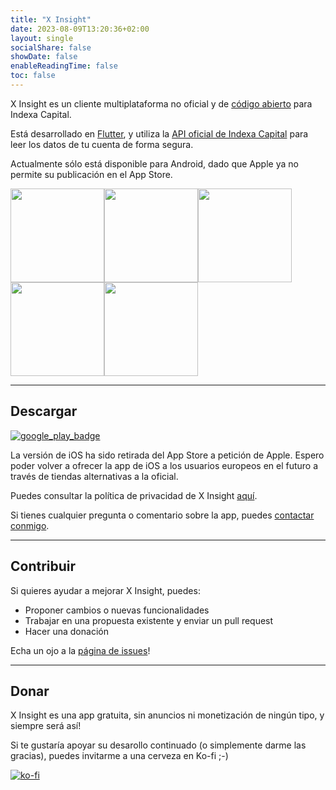 ```yaml
---
title: "X Insight"
date: 2023-08-09T13:20:36+02:00
layout: single
socialShare: false
showDate: false
enableReadingTime: false
toc: false
---
```


X Insight es un cliente multiplataforma no oficial y de [código abierto](https://github.com/victor-marino/xinsight) para Indexa Capital.

Está desarrollado en [Flutter](https://flutter.dev/), y utiliza la [API oficial de Indexa Capital](https://indexacapital.com/en/api-rest-v1) para leer los datos de tu cuenta de forma segura.

Actualmente sólo está disponible para Android, dado que Apple ya no permite su publicación en el App Store.

<div><img src="/images/xinsight/screenshot_01_500.png" width=150/><img src="/images/xinsight/screenshot_02_500.png" width=150/><img src="/images/xinsight/screenshot_03_500.png" width=150/><img src="/images/xinsight/screenshot_04_500.png" width=150/><img src="/images/xinsight/screenshot_05_500.png" width=150/></div>

---

## Descargar
[![google_play_badge](/images/xinsight/google-play-badge-es.png)](https://play.google.com/store/apps/details?id=com.victormarino.indexax)

La versión de iOS ha sido retirada del App Store a petición de Apple. Espero poder volver a ofrecer la app de iOS a los usuarios europeos en el futuro a través de tiendas alternativas a la oficial.

Puedes consultar la política de privacidad de X Insight [aquí](privacy-policy).

Si tienes cualquier pregunta o comentario sobre la app, puedes [contactar conmigo](mailto:xinsight@victormarino.com).

---

## Contribuir
Si quieres ayudar a mejorar X Insight, puedes:
* Proponer cambios o nuevas funcionalidades
* Trabajar en una propuesta existente y enviar un pull request
* Hacer una donación

Echa un ojo a la [página de issues](https://github.com/victor-marino/xinsight/issues)!

---

## Donar
X Insight es una app gratuita, sin anuncios ni monetización de ningún tipo, y siempre será así!

Si te gustaría apoyar su desarollo continuado (o simplemente darme las gracias), puedes invitarme a una cerveza en Ko-fi ;-)

[![ko-fi](https://ko-fi.com/img/githubbutton_sm.svg)](https://ko-fi.com/D1D1VS02X)